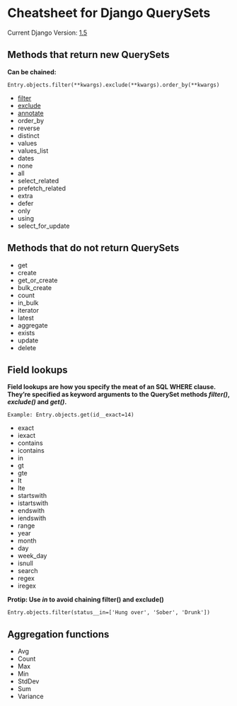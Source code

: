 Cheatsheet for Django QuerySets
===
Current Django Version: [1.5](https://docs.djangoproject.com/en/1.5/ref/models/querysets/)

Methods that return new QuerySets
---

**Can be chained:**

    Entry.objects.filter(**kwargs).exclude(**kwargs).order_by(**kwargs)

 * [filter](https://docs.djangoproject.com/en/1.5/ref/models/querysets/#filter)
 * [exclude](https://docs.djangoproject.com/en/1.5/ref/models/querysets/#exclude)
 * [annotate](https://docs.djangoproject.com/en/1.5/ref/models/querysets/#annotate)
 * order_by
 * reverse
 * distinct
 * values
 * values_list
 * dates
 * none
 * all
 * select_related
 * prefetch_related
 * extra
 * defer
 * only
 * using
 * select_for_update

Methods that do not return QuerySets
---

 * get
 * create
 * get_or_create
 * bulk_create
 * count
 * in_bulk
 * iterator
 * latest
 * aggregate
 * exists
 * update
 * delete

Field lookups
---

**Field lookups are how you specify the meat of an SQL WHERE clause. They’re specified as keyword arguments to the QuerySet methods *filter()*, *exclude()* and *get()*.**

    Example: Entry.objects.get(id__exact=14)

 * exact
 * iexact
 * contains
 * icontains
 * in
 * gt
 * gte
 * lt
 * lte
 * startswith
 * istartswith
 * endswith
 * iendswith
 * range
 * year
 * month
 * day
 * week_day
 * isnull
 * search
 * regex
 * iregex

**Protip: Use *in* to avoid chaining filter() and exclude()**

    Entry.objects.filter(status__in=['Hung over', 'Sober', 'Drunk'])

Aggregation functions
---

 * Avg
 * Count
 * Max
 * Min
 * StdDev
 * Sum
 * Variance
